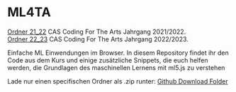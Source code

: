 

# ML4TA
[Ordner 21_22](https://github.com/Coding-for-the-Arts/ML4TA/tree/main/21_22)  CAS Coding For The Arts Jahrgang 2021/2022.    
[Ordner 22_23](https://github.com/Coding-for-the-Arts/ML4TA/tree/main/22_23) CAS Coding For The Arts Jahrgang 2022/2023.    

Einfache ML Einwendungen im Browser.
In diesem Repository findet ihr den Code aus dem Kurs und einige zusätzliche Snippets, die euch helfen werden, die Grundlagen des maschinellen Lernens mit ml5.js zu verstehen

Lade nur einen specifischen Ordner als .zip runter: [Github Download Folder](https://download-directory.github.io/)
